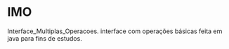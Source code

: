 # IMO
Interface_Multiplas_Operacoes. interface com operações básicas feita em java para fins de estudos.
